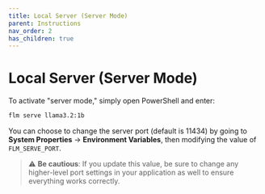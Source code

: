```yaml
---
title: Local Server (Server Mode)
parent: Instructions
nav_order: 2
has_children: true
---
```


# Local Server (Server Mode)

To activate "server mode," simply open PowerShell and enter:

```bash
flm serve llama3.2:1b
```

You can choose to change the server port (default is 11434) by going to **System Properties** → **Environment Variables**, then modifying the value of `FLM_SERVE_PORT`.

> ⚠️ **Be cautious**: If you update this value, be sure to change any higher-level port settings in your application as well to ensure everything works correctly.
